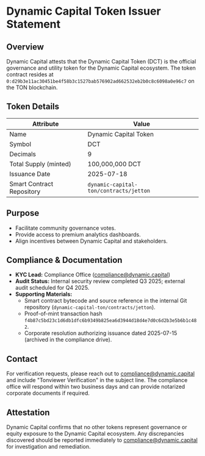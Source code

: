 # Dynamic Capital Token Issuer Statement

## Overview

Dynamic Capital attests that the Dynamic Capital Token (DCT) is the official
governance and utility token for the Dynamic Capital ecosystem. The token
contract resides at
`0:d29b3e11ac30451be4f58b3c1527bab576902ad662532eb2b0c8c6098a0e96c7` on the TON
blockchain.

## Token Details

| Attribute                 | Value                                  |
| ------------------------- | -------------------------------------- |
| Name                      | Dynamic Capital Token                  |
| Symbol                    | DCT                                    |
| Decimals                  | 9                                      |
| Total Supply (minted)     | 100,000,000 DCT                        |
| Issuance Date             | 2025-07-18                             |
| Smart Contract Repository | `dynamic-capital-ton/contracts/jetton` |

## Purpose

- Facilitate community governance votes.
- Provide access to premium analytics dashboards.
- Align incentives between Dynamic Capital and stakeholders.

## Compliance & Documentation

- **KYC Lead:** Compliance Office (compliance@dynamic.capital)
- **Audit Status:** Internal security review completed Q3 2025; external audit
  scheduled for Q4 2025.
- **Supporting Materials:**
  - Smart contract bytecode and source reference in the internal Git repository
    (`dynamic-capital-ton/contracts/jetton`).
  - Proof-of-mint transaction hash
    `f4b87c5bd23c1d6db1dfc6b9349b825ea6d3944d18d4e7d0c6d2b3e5b6b1c482`.
  - Corporate resolution authorizing issuance dated 2025-07-15 (archived in the
    compliance drive).

## Contact

For verification requests, please reach out to compliance@dynamic.capital and
include "Tonviewer Verification" in the subject line. The compliance office will
respond within two business days and can provide notarized corporate documents
if required.

## Attestation

Dynamic Capital confirms that no other tokens represent governance or equity
exposure to the Dynamic Capital ecosystem. Any discrepancies discovered should
be reported immediately to compliance@dynamic.capital for investigation and
remediation.
